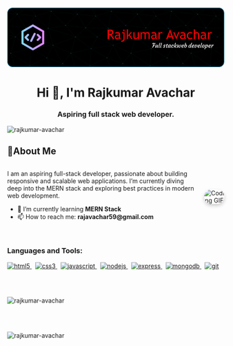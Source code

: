 <p align="center">
  <img src="mybanner.png" alt="Banner" />
</p>

<h1 align="center">Hi 👋, I'm Rajkumar Avachar</h1>
<h3 align="center">Aspiring full stack web developer.</h3>

<p align="left"> <img src="https://komarev.com/ghpvc/?username=rajkumar-avachar&label=Profile%20views&color=0e75b6&style=flat" alt="rajkumar-avachar" /> </p>
<h2>🚀About Me</h2>

<div style="display: flex; align-items: center; justify-content: space-between; gap: 20px;">
  <!-- Text Section -->
  <div>
    <p>
      I am an aspiring full-stack developer, passionate about building responsive and scalable web applications. I’m
      currently diving deep into the MERN stack and exploring best practices in modern web development.
    </p>
    <ul>
      <li>🌱 I’m currently learning <strong>MERN Stack</strong></li>
      <li>📫 How to reach me: <strong>rajavachar59@gmail.com</strong></li>
    </ul>
  </div>

  <!-- GIF Section -->
  <div style="flex: 1; text-align: center;">
    <img
      src="https://camo.githubusercontent.com/2366b34bb903c09617990fb5fff4622f3e941349e846ddb7e73df872a9d21233/68747470733a2f2f63646e2e6472696262626c652e636f6d2f75736572732f3733303730332f73637265656e73686f74732f363538313234332f6176656e746f2e676966"
      alt="Coding GIF" width="300" style="border-radius: 20px; box-shadow: 0 4px 8px rgba(0, 0, 0, 0.2);" />
  </div>
</div>




<br>
<h3 align="left">Languages and Tools:</h3>

<p align="left">
  <a href="https://www.w3.org/html/" target="_blank" rel="noreferrer">
    <img src="https://img.shields.io/badge/HTML5-E34F26?style=for-the-badge&logo=html5&logoColor=white" alt="html5" />
  </a>
  &nbsp;
  <a href="https://www.w3schools.com/css/" target="_blank" rel="noreferrer">
    <img src="https://img.shields.io/badge/CSS3-1572B6?style=for-the-badge&logo=css3&logoColor=white" alt="css3" />
  </a>
  &nbsp;
  <a href="https://developer.mozilla.org/en-US/docs/Web/JavaScript" target="_blank" rel="noreferrer">
    <img src="https://img.shields.io/badge/JavaScript-F7DF1E?style=for-the-badge&logo=javascript&logoColor=black" alt="javascript" />
  </a>
  &nbsp;
  <a href="https://nodejs.org" target="_blank" rel="noreferrer">
    <img src="https://img.shields.io/badge/Node.js-339933?style=for-the-badge&logo=node.js&logoColor=white" alt="nodejs" />
  </a>
  &nbsp;
  <a href="https://expressjs.com" target="_blank" rel="noreferrer">
    <img src="https://img.shields.io/badge/Express.js-000000?style=for-the-badge&logo=express&logoColor=white" alt="express" />
  </a>
  &nbsp;
  <a href="https://www.mongodb.com/" target="_blank" rel="noreferrer">
    <img src="https://img.shields.io/badge/MongoDB-47A248?style=for-the-badge&logo=mongodb&logoColor=white" alt="mongodb" />
  </a>
  &nbsp;
  <a href="https://git-scm.com/" target="_blank" rel="noreferrer">
    <img src="https://img.shields.io/badge/Git-F05032?style=for-the-badge&logo=git&logoColor=white" alt="git" />
  </a>
</p>


</div><br><br>

<p>
  <img align="center" src="https://github-readme-stats.vercel.app/api/top-langs?username=rajkumar-avachar&show_icons=true&locale=en&layout=compact&theme=radical&langs_count=6" alt="rajkumar-avachar" />
</p>
<br><br>

<p>
  <img align="center" src="https://github-readme-streak-stats.herokuapp.com/?user=rajkumar-avachar&theme=radical&fire=FF4500&ring=FF4500&hide_border=true" alt="rajkumar-avachar" />
</p>

